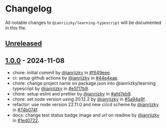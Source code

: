 # Changelog

All notable changes to `@ianriizky/learning-typescript` will be documented in this file.

## [Unreleased](https://github.com/ianriizky/learning-typescript/compare/1.0.0...develop)

## [1.0.0](https://github.com/ianriizky/learning-typescript/releases/tag/1.0.0) - 2024-11-08

- chore: initial commit by [@ianriizky](https://github.com/ianriizky) in [#f649eee](https://github.com/ianriizky/learning-typescript/commit/f649eee760104838ba75557912b399ac7a8a294b).
- ci: setup github actions by [@ianriizky](https://github.com/ianriizky) in [#44e4eae](https://github.com/ianriizky/learning-typescript/commit/44e4eaebfd821332a05bbe9576349336bb82842f).
- chore: change project name on package.json into @ianriizky/learning typescript by [@ianriizky](https://github.com/ianriizky) in [#e5f17b9](https://github.com/ianriizky/learning-typescript/commit/e5f17b931917fe0bbd9c977f5eaedf6fc7474e42).
- chore: setup eslint and prettier by [@ianriizky](https://github.com/ianriizky) in [#afd7eb9](https://github.com/ianriizky/learning-typescript/commit/afd7eb954e632f9e88da2cc74164957827918ff4).
- chore: set node version using 20.12.2 by [@ianriizky](https://github.com/ianriizky) in [#5a94a9f](https://github.com/ianriizky/learning-typescript/commit/5a94a9f1f346e444171751acbeaff324ac5f4b6e).
- refactor: use node version 22.11.0 and new ci/cd scheme by [@ianriizky](https://github.com/ianriizky) in [#74b074f](https://github.com/ianriizky/learning-typescript/commit/74b074f6bee90edeb47120a4ae391fac975df470).
- docs: change test status badge image and url on readme by [@ianriizky](https://github.com/ianriizky) in [#1ed0722](https://github.com/ianriizky/learning-typescript/commit/1ed072218d3bbf7b3fa66b88ad8f2c0ab5e30f5b).
